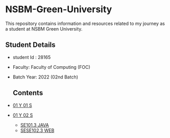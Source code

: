 # NSBM-Green-University
This repository contains information and resources related to my journey as a student at NSBM Green University.

## Student Details
- student Id : 28165
- Faculty: Faculty of Computing (FOC)
- Batch Year: 2022 (02nd Batch)

  ## Contents

- [01 Y 01 S]()
- [01 Y 02 S]()
    - [SE101.3 JAVA]()
    - [SESE102.3 WEB]()
    
